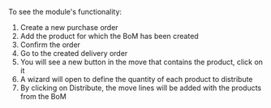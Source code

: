 To see the module's functionality:

1.  Create a new purchase order
2.  Add the product for which the BoM has been created
3.  Confirm the order
4.  Go to the created delivery order
5.  You will see a new button in the move that contains the product,
    click on it
6.  A wizard will open to define the quantity of each product to
    distribute
7.  By clicking on Distribute, the move lines will be added with the
    products from the BoM
